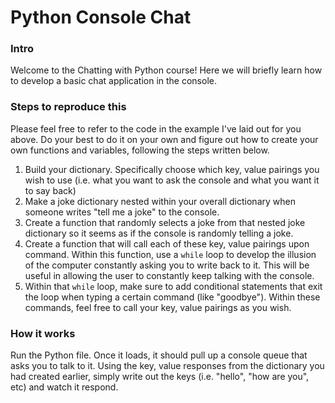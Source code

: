 <h1>Python Console Chat</h1>
<h3>Intro</h3>
<p>Welcome to the Chatting with Python course! Here we will briefly learn how to develop a basic chat application in the console.</p>
<h3>Steps to reproduce this</h3>
<p>Please feel free to refer to the code in the example I've laid out for you above. Do your best to do it on your own and figure out how to create your own functions and variables, following the steps written below.</p>
<ol>
    <li>Build your dictionary. Specifically choose which key, value pairings you wish to use (i.e. what you want to ask the console and what you want it to say back)</li>
    <li>Make a joke dictionary nested within your overall dictionary when someone writes "tell me a joke" to the console.</li>
    <li>Create a function that randomly selects a joke from that nested joke dictionary so it seems as if the console is randomly telling a joke.</li>
    <li>Create a function that will call each of these key, value pairings upon command. Within this function, use a <code>while</code> loop to develop the illusion of the computer constantly asking you to write back to it. This will be useful in allowing the user to constantly keep talking with the console.</li>
    <li>Within that <code>while</code> loop, make sure to add conditional statements that exit the loop when typing a certain command (like "goodbye"). Within these commands, feel free to call your key, value pairings as you wish.</li>
</ol>
<h3>How it works</h3>
<p>Run the Python file. Once it loads, it should pull up a console queue that asks you to talk to it. Using the key, value responses from the dictionary you had created earlier, simply write out the keys (i.e. "hello", "how are you", etc) and watch it respond.</p>